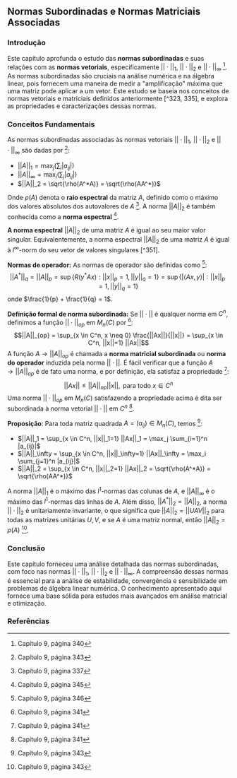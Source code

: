 ## Normas Subordinadas e Normas Matriciais Associadas

### Introdução
Este capítulo aprofunda o estudo das **normas subordinadas** e suas relações com as **normas vetoriais**, especificamente $|| \cdot ||_1$, $|| \cdot ||_2$ e $|| \cdot ||_\infty$ [^340]. As normas subordinadas são cruciais na análise numérica e na álgebra linear, pois fornecem uma maneira de medir a "amplificação" máxima que uma matriz pode aplicar a um vetor. Este estudo se baseia nos conceitos de normas vetoriais e matriciais definidos anteriormente [^323, 335], e explora as propriedades e caracterizações dessas normas.

### Conceitos Fundamentais
As normas subordinadas associadas às normas vetoriais $|| \cdot ||_1$, $|| \cdot ||_2$ e $|| \cdot ||_\infty$ são dadas por [^343]:
*   $||A||_1 = \max_j(\sum_i |a_{ij}|)$
*   $||A||_\infty = \max_i(\sum_j |a_{ij}|)$
*   $||A||_2 = \sqrt{\rho(A^*A)} = \sqrt{\rho(AA^*)}$

Onde $\rho(A)$ denota o **raio espectral** da matriz $A$, definido como o máximo dos valores absolutos dos autovalores de $A$ [^337]. A norma $||A||_2$ é também conhecida como a **norma espectral** [^345].

**A norma espectral** $||A||_2$ de uma matriz $A$ é igual ao seu maior valor singular. Equivalentemente, a norma espectral $||A||_2$ de uma matriz $A$ é igual à $l^\infty$-norm do seu vetor de valores singulares [^351].

**Normas de operador:** As normas de operador são definidas como [^346]:
$$||A^*||_q = ||A||_p = \sup\{R(y^*Ax) : ||x||_p = 1, ||y||_q = 1\} = \sup\{|\langle Ax, y\rangle| : ||x||_p = 1, ||y||_q = 1\}$$
onde $\frac{1}{p} + \frac{1}{q} = 1$.

**Definição formal de norma subordinada:** Se $||\cdot ||$ é qualquer norma em $C^n$, definimos a função $|| \cdot ||_{op}$ em $M_n(C)$ por [^341]:
$$||A||_{op} = \sup_{x \in C^n, x \neq 0} \frac{||Ax||}{||x||} = \sup_{x \in C^n, ||x||=1} ||Ax||$$
A função $A \rightarrow ||A||_{op}$ é chamada a **norma matricial subordinada** ou **norma do operador** induzida pela norma $||\cdot ||$. É fácil verificar que a função $A \rightarrow ||A||_{op}$ é de fato uma norma, e por definição, ela satisfaz a propriedade [^341]:
$$||Ax|| \le ||A||_{op} ||x||, \text{ para todo } x \in C^n$$
Uma norma $|| \cdot ||_{op}$ em $M_n(C)$ satisfazendo a propriedade acima é dita ser subordinada à norma vetorial $||\cdot ||$ em $C^n$ [^341].

**Proposição**: Para toda matriz quadrada $A = (a_{ij}) \in M_n(C)$, temos [^343]:

*   $||A||_1 = \sup_{x \in C^n, ||x||_1=1} ||Ax||_1 = \max_j \sum_{i=1}^n |a_{ij}|$
*   $||A||_\infty = \sup_{x \in C^n, ||x||_\infty=1} ||Ax||_\infty = \max_i \sum_{j=1}^n |a_{ij}|$
*   $||A||_2 = \sup_{x \in C^n, ||x||_2=1} ||Ax||_2 = \sqrt{\rho(A^*A)} = \sqrt{\rho(AA^*)}$

A norma $||A||_1$ é o máximo das $l^1$-normas das colunas de $A$, e $||A||_\infty$ é o máximo das $l^1$-normas das linhas de $A$. Além disso, $||A^*||_2 = ||A||_2$, a norma $||\cdot ||_2$ é unitariamente invariante, o que significa que $||A||_2 = ||UAV||_2$ para todas as matrizes unitárias $U, V$, e se $A$ é uma matriz normal, então $||A||_2 = \rho(A)$ [^343].

### Conclusão

Este capítulo forneceu uma análise detalhada das normas subordinadas, com foco nas normas $|| \cdot ||_1$, $|| \cdot ||_2$ e $|| \cdot ||_\infty$. A compreensão dessas normas é essencial para a análise de estabilidade, convergência e sensibilidade em problemas de álgebra linear numérica. O conhecimento apresentado aqui fornece uma base sólida para estudos mais avançados em análise matricial e otimização.

### Referências
[^323]: Capítulo 9, página 323
[^335]: Capítulo 9, página 335
[^337]: Capítulo 9, página 337
[^340]: Capítulo 9, página 340
[^341]: Capítulo 9, página 341
[^343]: Capítulo 9, página 343
[^345]: Capítulo 9, página 345
[^346]: Capítulo 9, página 346
<!-- END -->